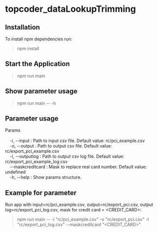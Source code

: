 # topcoder_dataLookupTrimming

## Installation

To install npm  dependencies run:

> npm install

## Start the Application

> npm run main

## Show parameter usage

> npm run main -- -h

## Parameter usage
Params <br />
 <br />
 &nbsp;&nbsp;&nbsp;&nbsp;-i, --input :    Path to input csv file. Default value: rc/pci_example.csv <br />
&nbsp;&nbsp;&nbsp;&nbsp;-o, --output :   Path to output csv file. Default value: rc/export_pci_example.csv <br />
&nbsp;&nbsp;&nbsp;&nbsp;-l, --outputlog :    Path to output csv log file. Default value: rc/export_pci_example_log.csv <br />
&nbsp;&nbsp;&nbsp;&nbsp;--maskcreditcard :    Mask to replace real card number. Default value: undefined <br />
&nbsp;&nbsp;&nbsp;&nbsp;-h, --help :    Show params structure. <br />
  
  ## Example for parameter
  Run app with input=rc/pci_example.csv, output=rc/export_pci.csv, output log=rc/export_pci_log.csv, mask for credit card = <CREDIT_CARD>:
  > npm run main -- -i "rc/pci_example.csv" -o "rc/export_pci.csv" -l "rc/export_pci_log.csv" --maskcreditcard "<CREDIT_CARD>"
